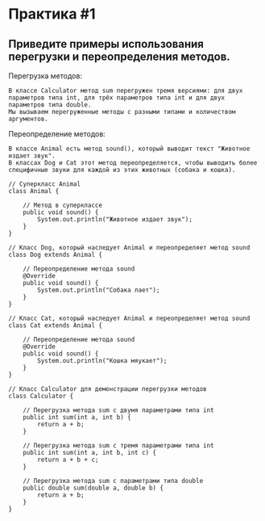 # Практика #1
## Приведите примеры использования перегрузки и переопределения методов.

Перегрузка методов:

    В классе Calculator метод sum перегружен тремя версиями: для двух параметров типа int, для трёх параметров типа int и для двух параметров типа double.
    Мы вызываем перегруженные методы с разными типами и количеством аргументов.

Переопределение методов:

    В классе Animal есть метод sound(), который выводит текст "Животное издает звук".
    В классах Dog и Cat этот метод переопределяется, чтобы выводить более специфичные звуки для каждой из этих животных (собака и кошка).

```
// Суперкласс Animal
class Animal {

    // Метод в суперклассе
    public void sound() {
        System.out.println("Животное издает звук");
    }
}

// Класс Dog, который наследует Animal и переопределяет метод sound
class Dog extends Animal {

    // Переопределение метода sound
    @Override
    public void sound() {
        System.out.println("Собака лает");
    }
}

// Класс Cat, который наследует Animal и переопределяет метод sound
class Cat extends Animal {

    // Переопределение метода sound
    @Override
    public void sound() {
        System.out.println("Кошка мяукает");
    }
}

// Класс Calculator для демонстрации перегрузки методов
class Calculator {

    // Перегрузка метода sum с двумя параметрами типа int
    public int sum(int a, int b) {
        return a + b;
    }

    // Перегрузка метода sum с тремя параметрами типа int
    public int sum(int a, int b, int c) {
        return a + b + c;
    }

    // Перегрузка метода sum с параметрами типа double
    public double sum(double a, double b) {
        return a + b;
    }
}

```